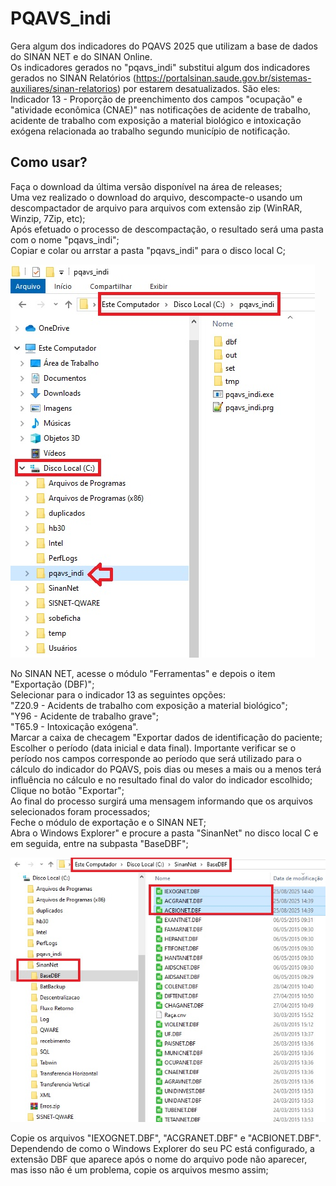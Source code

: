 # PQAVS_indi
Gera algum dos indicadores do PQAVS 2025 que utilizam a base de dados do SINAN NET e do SINAN Online.  
Os indicadores gerados no "pqavs_indi" substitui algum dos indicadores gerados no SINAN Relatórios (https://portalsinan.saude.gov.br/sistemas-auxiliares/sinan-relatorios) por estarem desatualizados. São eles:  
Indicador 13 - Proporção de preenchimento dos campos "ocupação" e "atividade econômica (CNAE)" nas notificações de acidente de trabalho, acidente de trabalho com exposição a material biológico e intoxicação exógena relacionada ao trabalho segundo município de notificação.

## Como usar?  
Faça o download da última versão disponível na área de releases;  
Uma vez realizado o download do arquivo, descompacte-o usando um descompactador de arquivo para arquivos com extensão zip (WinRAR, Winzip, 7Zip, etc);  
Após efetuado o processo de descompactação, o resultado será uma pasta com o nome "pqavs_indi";  
Copiar e colar ou arrstar a pasta "pqavs_indi" para o disco local C;

![x](/extra/local.jpg)  

No SINAN NET, acesse o módulo "Ferramentas" e depois o item "Exportação (DBF)";  
Selecionar para o indicador 13 as seguintes opções:  
"Z20.9 - Acidents de trabalho com exposição a material biológico";  
"Y96 - Acidente de trabalho grave";  
"T65.9 - Intoxicação exógena".  
Marcar a caixa de checagem "Exportar dados de identificação do paciente;  
Escolher o período (data inicial e data final). Importante verificar se o período nos campos corresponde ao período que será utilizado para o cálculo do indicador do PQAVS, pois dias ou meses a mais ou a menos terá influência no cálculo e no resultado final do valor do indicador escolhido;  
Clique no botão "Exportar";  
Ao final do processo surgirá uma mensagem informando que os arquivos selecionados foram processados;  
Feche o módulo de exportação e o SINAN NET;  
Abra o Windows Explorer" e procure a pasta "SinanNet" no disco local C e em seguida, entre na subpasta "BaseDBF";  

![x](/extra/local2.jpg)  

Copie os arquivos "IEXOGNET.DBF", "ACGRANET.DBF" e "ACBIONET.DBF". Dependendo de como o Windows Explorer do seu PC está configurado, a extensão DBF que aparece após o nome do arquivo pode não aparecer, mas isso não é um problema, copie os arquivos mesmo assim;  

  











